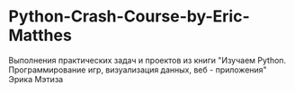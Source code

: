 # Python-Crash-Course-by-Eric-Matthes
Выполнения практических задач и проектов из книги "Изучаем Python. Программирование игр, визуализация данных, веб - приложения" Эрика Мэтиза

